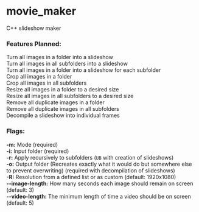 # movie_maker
C++ slideshow maker

### Features Planned:
Turn all images in a folder into a slideshow\
Turn all images in all subfolders into a slideshow\
Turn all images in a folder into a slideshow for each subfolder\
Crop all images in a folder\
Crop all images in all subfolders\
Resize all images in a folder to a desired size\
Resize all images in all subfolders to a desired size\
Remove all duplicate images in a folder\
Remove all duplicate images in all subfolders\
Decompile a slideshow into individual frames

### Flags:
**-m:** Mode (required)\
**-i:** Input folder (required)\
**-r:** Apply recursively to subfolders (`UB` with creation of slideshows)\
**-o:** Output folder (Recreates exactly what it would do but somewhere else to prevent overwriting) (required with decompilation of slideshows)\
**-R:** Resolution from a defined list or as custom (default: 1920x1080)\
**--image-length:** How many seconds each image should remain on screen (default: 3)\
**--video-length:** The minimum length of time a video should be on screen (default: 5)
